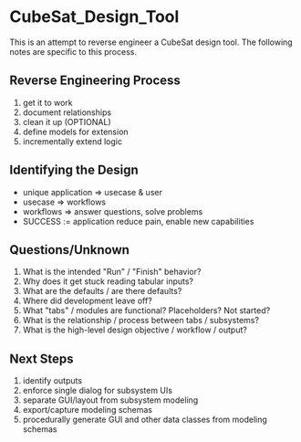 # CubeSat_Design_Tool

This is an attempt to reverse engineer a CubeSat design tool. The following notes are specific to this process.

## Reverse Engineering Process

1. get it to work
2. document relationships
3. clean it up (OPTIONAL)
4. define models for extension
5. incrementally extend logic

## Identifying the Design

* unique application => usecase & user
* usecase => workflows
* workflows => answer questions, solve problems
* SUCCESS := application reduce pain, enable new capabilities

## Questions/Unknown

1. What is the intended "Run" / "Finish" behavior?
2. Why does it get stuck reading tabular inputs?
3. What are the defaults / are there defaults?
4. Where did development leave off?
5. What "tabs" / modules are functional? Placeholders? Not started?
6. What is the relationship / process between tabs / subsystems?
7. What is the high-level design objective / workflow / output?

## Next Steps

1. identify outputs
2. enforce single dialog for subsystem UIs
3. separate GUI/layout from subsystem modeling
4. export/capture modeling schemas
5. procedurally generate GUI and other data classes from modeling schemas

